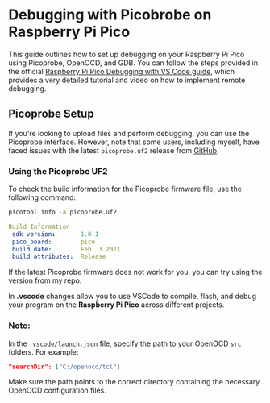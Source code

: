 # Debugging with Picobrobe on Raspberry Pi Pico

This guide outlines how to set up debugging on your Raspberry Pi Pico using Picoprobe, OpenOCD, and GDB. You can follow the steps provided in the official [Raspberry Pi Pico Debugging with VS Code guide](https://www.digikey.com/en/maker/projects/raspberry-pi-pico-and-rp2040-cc-part-2-debugging-with-vs-code/470abc7efb07432b82c95f6f67f184c0), which provides a very detailed tutorial and video on how to implement remote debugging.

## Picoprobe Setup

If you're looking to upload files and perform debugging, you can use the Picoprobe interface. However, note that some users, including myself, have faced issues with the latest `picoprobe.uf2` release from [GitHub](https://github.com/raspberrypi/debugprobe/releases).

### Using the Picoprobe UF2

To check the build information for the Picoprobe firmware file, use the following command:
```bash
picotool info -a picoprobe.uf2
```
```yaml
Build Information
 sdk version:       1.0.1
 pico_board:        pico
 build date:        Feb  3 2021
 build attributes:  Release
```
If the latest Picoprobe firmware does not work for you, you can try using the version from my repo.

In **.vscode** changes allow you to use VSCode to compile, flash, and debug your program on the **Raspberry Pi Pico** across different projects.

### Note:
In the `.vscode/launch.json` file, specify the path to your OpenOCD `src` folders. For example:

```json
"searchDir": ["C:/openocd/tcl"]
```
Make sure the path points to the correct directory containing the necessary OpenOCD configuration files.
